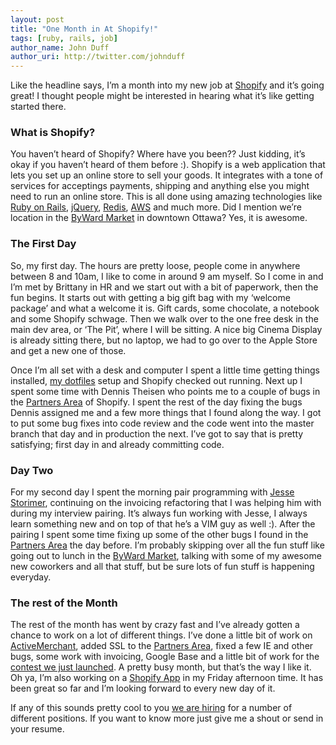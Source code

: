 ```yaml
---
layout: post
title: "One Month in At Shopify!"
tags: [ruby, rails, job]
author_name: John Duff
author_uri: http://twitter.com/johnduff
---
```


Like the headline says, I’m a month into my new job at
[Shopify](http://shopify.com) and it’s going great! I thought people
might be interested in hearing what it’s like getting started there.

### What is Shopify?

You haven’t heard of Shopify? Where have you been?? Just kidding, it’s
okay if you haven’t heard of them before :). Shopify is a web
application that lets you set up an online store to sell your goods. It
integrates with a tone of services for acceptings payments, shipping and
anything else you might need to run an online store. This is all done
using amazing technologies like [Ruby on
Rails](http://rubyonrails.org/), [jQuery](http://jquery.com/),
[Redis](http://redis.io/), [AWS](http://aws.amazon.com/) and much more.
Did I mention we’re location in the [ByWard
Market](http://en.wikipedia.org/wiki/Byward_Market) in downtown Ottawa?
Yes, it is awesome.

### The First Day

So, my first day. The hours are pretty loose, people come in anywhere
between 8 and 10am, I like to come in around 9 am myself. So I come in
and I’m met by Brittany in HR and we start out with a bit of paperwork,
then the fun begins. It starts out with getting a big gift bag with my
‘welcome package’ and what a welcome it is. Gift cards, some chocolate,
a notebook and some Shopify schwage. Then we walk over to the one free
desk in the main dev area, or ‘The Pit’, where I will be sitting. A nice
big Cinema Display is already sitting there, but no laptop, we had to go
over to the Apple Store and get a new one of those.

Once I’m all set with a desk and computer I spent a little time getting
things installed, [my dotfiles](https://github.com/jduff/dotfiles) setup
and Shopify checked out running. Next up I spent some time with Dennis
Theisen who points me to a couple of bugs in the [Partners
Area](http://www.shopify.com/partners) of Shopify. I spent the rest of
the day fixing the bugs Dennis assigned me and a few more things that I
found along the way. I got to put some bug fixes into code review and
the code went into the master branch that day and in production the
next. I’ve got to say that is pretty satisfying; first day in and
already committing code.

### Day Two

For my second day I spent the morning pair programming with [Jesse
Storimer](http://jstorimer.com/), continuing on the invoicing
refactoring that I was helping him with during my interview pairing.
It’s always fun working with Jesse, I always learn something new and on
top of that he’s a VIM guy as well :). After the pairing I spent some
time fixing up some of the other bugs I found in the [Partners
Area](http://www.shopify.com/partners) the day before. I’m probably
skipping over all the fun stuff like going out to lunch in the [ByWard
Market](http://en.wikipedia.org/wiki/Byward_Market), talking with some
of my awesome new coworkers and all that stuff, but be sure lots of fun
stuff is happening everyday.

### The rest of the Month

The rest of the month has went by crazy fast and I’ve already gotten a
chance to work on a lot of different things. I’ve done a little bit of
work on [ActiveMerchant](https://github.com/Shopify/active_merchant),
added SSL to the [Partners Area](http://www.shopify.com/partners), fixed
a few IE and other bugs, some work with invoicing, Google Base and a
little bit of work for the [contest we just
launched](http://www.shopify.com/contest). A pretty busy month, but
that’s the way I like it. Oh ya, I’m also working on a [Shopify
App](http://www.shopify.com/partners/apps) in my Friday afternoon time.
It has been great so far and I’m looking forward to every new day of it.

If any of this sounds pretty cool to you [we are
hiring](http://www.shopify.com/careers) for a number of different
positions. If you want to know more just give me a shout or send in your
resume.
